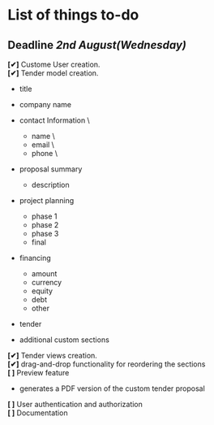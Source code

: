# List of things to-do
## Deadline *2nd August(Wednesday)*

**[✔]** Custome User creation. \
**[✔]** Tender model creation.
- title
- company name
- contact Information \
    - name \
    - email \
    - phone \
- proposal summary
    - description
- project planning
    - phase 1
    - phase 2
    - phase 3
    - final 

- financing
    - amount
    - currency
    - equity
    - debt
    - other
- tender 
- additional custom sections

**[✔]** Tender views creation. \
**[✔]** drag-and-drop functionality for reordering the sections \
**[ ]** Preview feature
-  generates a PDF version of the custom tender
proposal

**[ ]** User authentication and authorization \
**[ ]** Documentation 